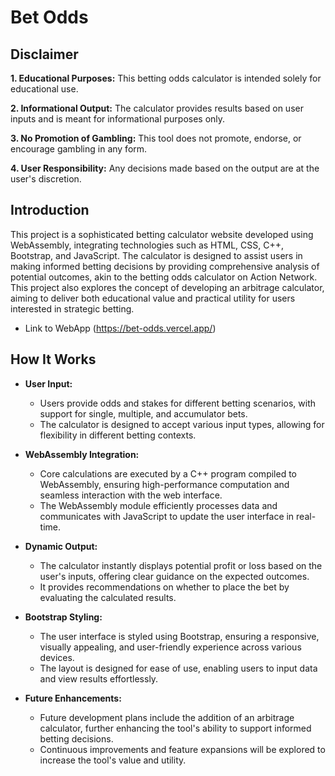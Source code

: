 # Bet Odds

## Disclaimer
**1. Educational Purposes:** This betting odds calculator is intended solely for educational use.

**2. Informational Output:** The calculator provides results based on user inputs and is meant for informational purposes only.

**3. No Promotion of Gambling:** This tool does not promote, endorse, or encourage gambling in any form.

**4. User Responsibility:** Any decisions made based on the output are at the user's discretion.

## Introduction

This project is a sophisticated betting calculator website developed using WebAssembly, integrating technologies such as HTML, CSS, C++, Bootstrap, and JavaScript. The calculator is designed to assist users in 
making informed betting decisions by providing comprehensive analysis of potential outcomes, akin to the betting odds calculator on Action Network. This project also explores the concept of developing an arbitrage 
calculator, aiming to deliver both educational value and practical utility for users interested in strategic betting.

* Link to WebApp (https://bet-odds.vercel.app/)

## How It Works

- **User Input:**
  - Users provide odds and stakes for different betting scenarios, with support for single, multiple, and accumulator bets.
  - The calculator is designed to accept various input types, allowing for flexibility in different betting contexts.

- **WebAssembly Integration:**
  - Core calculations are executed by a C++ program compiled to WebAssembly, ensuring high-performance computation and seamless interaction with the web interface.
  - The WebAssembly module efficiently processes data and communicates with JavaScript to update the user interface in real-time.

- **Dynamic Output:**
  - The calculator instantly displays potential profit or loss based on the user's inputs, offering clear guidance on the expected outcomes.
  - It provides recommendations on whether to place the bet by evaluating the calculated results.

- **Bootstrap Styling:**
  - The user interface is styled using Bootstrap, ensuring a responsive, visually appealing, and user-friendly experience across various devices.
  - The layout is designed for ease of use, enabling users to input data and view results effortlessly.

- **Future Enhancements:**
  - Future development plans include the addition of an arbitrage calculator, further enhancing the tool's ability to support informed betting decisions.
  - Continuous improvements and feature expansions will be explored to increase the tool's value and utility.
